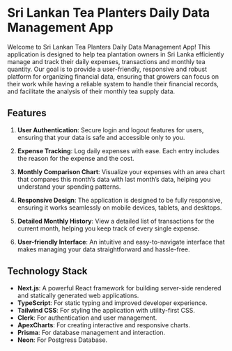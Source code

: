 # Sri Lankan Tea Planters Daily Data Management App

Welcome to Sri Lankan Tea Planters Daily Data Management App! This application is designed to help tea plantation owners in Sri Lanka efficiently manage and track their daily expenses, transactions and monthly tea quantity. Our goal is to provide a user-friendly, responsive and robust platform for organizing financial data, ensuring that growers can focus on their work while having a reliable system to handle their financial records, and facilitate the analysis of their monthly tea supply data.

## Features

1. **User Authentication**: Secure login and logout features for users, ensuring that your data is safe and accessible only to you.
   
2. **Expense Tracking**: Log daily expenses with ease. Each entry includes the reason for the expense and the cost.

3. **Monthly Comparison Chart**: Visualize your expenses with an area chart that compares this month’s data with last month’s data, helping you understand your spending patterns.

4. **Responsive Design**: The application is designed to be fully responsive, ensuring it works seamlessly on mobile devices, tablets, and desktops.

5. **Detailed Monthly History**: View a detailed list of transactions for the current month, helping you keep track of every single expense.

6. **User-friendly Interface**: An intuitive and easy-to-navigate interface that makes managing your data straightforward and hassle-free.

## Technology Stack

- **Next.js**: A powerful React framework for building server-side rendered and statically generated web applications.
- **TypeScript**: For static typing and improved developer experience.
- **Tailwind CSS**: For styling the application with utility-first CSS.
- **Clerk**: For authentication and user management.
- **ApexCharts**: For creating interactive and responsive charts.
- **Prisma**: For database management and interaction.
- **Neon**: For Postgress Database.
